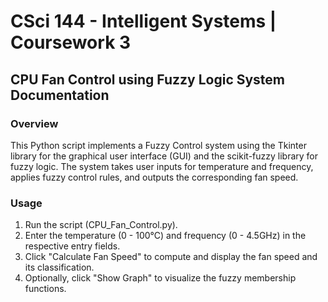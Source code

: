 # CSci 144 - Intelligent Systems | Coursework 3
## CPU Fan Control using Fuzzy Logic System Documentation

### Overview

This Python script implements a Fuzzy Control system using the Tkinter library for the graphical user interface (GUI) and the scikit-fuzzy library for fuzzy logic. The system takes user inputs for temperature and frequency, applies fuzzy control rules, and outputs the corresponding fan speed.


### Usage

1. Run the script (CPU_Fan_Control.py).
2. Enter the temperature (0 - 100°C) and frequency (0 - 4.5GHz) in the respective entry fields.
3. Click "Calculate Fan Speed" to compute and display the fan speed and its classification.
4. Optionally, click "Show Graph" to visualize the fuzzy membership functions.
